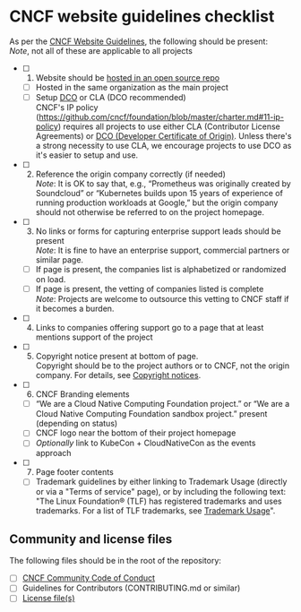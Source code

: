 # CNCF website guidelines checklist

As per the
[CNCF Website Guidelines](https://github.com/cncf/foundation/blob/master/website-guidelines.md),
the following should be present:<br/> _Note_, not all of these are applicable to
all projects

- [ ] 1. Website should be [hosted in an open source repo](./repo-setup.md)
  - [ ] Hosted in the same organization as the main project
  - [ ] Setup [DCO](https://github.com/apps/dco) or CLA (DCO recommended)  
         CNCF's IP policy (https://github.com/cncf/foundation/blob/master/charter.md#11-ip-policy)
        requires all projects to use either CLA (Contributor License Agreements)
        or [DCO (Developer Certificate of Origin)](https://github.com/apps/dco).
        Unless there's a strong necessity to use CLA, we encourage projects to use
        DCO as it's easier to setup and use.
- [ ] 2. Reference the origin company correctly (if needed)<br/> _Note_: It is
     OK to say that, e.g., “Prometheus was originally created by Soundcloud” or
     “Kubernetes builds upon 15 years of experience of running production
     workloads at Google,” but the origin company should not otherwise be
     referred to on the project homepage.
- [ ] 3. No links or forms for capturing enterprise support leads should be
     present<br/> _Note_: It is fine to have an enterprise support, commercial
     partners or similar page.
  - [ ] If page is present, the companies list is alphabetized or randomized on
        load.
  - [ ] If page is present, the vetting of companies listed is complete<br/>
        _Note_: Projects are welcome to outsource this vetting to CNCF staff if
        it becomes a burden.
- [ ] 4. Links to companies offering support go to a page that at least mentions
     support of the project
- [ ] 5. Copyright notice present at bottom of page.<br/> Copyright should be to
     the project authors or to CNCF, not the origin company. For details, see
     [Copyright notices](https://github.com/cncf/foundation/blob/master/copyright-notices.md).
- [ ] 6. CNCF Branding elements
  - [ ] “We are a Cloud Native Computing Foundation project.” or “We are a Cloud
        Native Computing Foundation sandbox project.” present (depending on
        status)
  - [ ] CNCF logo near the bottom of their project homepage
  - [ ] _Optionally_ link to KubeCon + CloudNativeCon as the events approach
- [ ] 7. Page footer contents
  - [ ] Trademark guidelines by either linking to Trademark Usage (directly or
        via a "Terms of service" page), or by including the following text:<br/>
        "The Linux Foundation® (TLF) has registered trademarks and uses
        trademarks. For a list of TLF trademarks, see
        [Trademark Usage](https://www.linuxfoundation.org/trademark-usage/)".

## Community and license files

The following files should be in the root of the repository:

- [ ] [CNCF Community Code of Conduct](https://github.com/cncf/foundation/blob/master/code-of-conduct.md)
- [ ] Guidelines for Contributors (CONTRIBUTING.md or similar)
- [ ] [License file(s)](./repo-setup.md#license-files)
